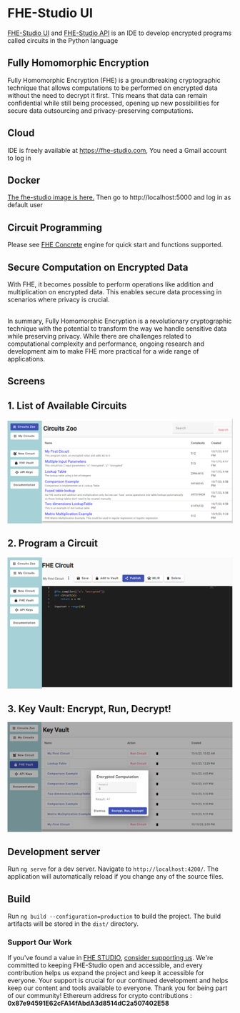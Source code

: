 # FHE-Studio UI

[FHE-Studio UI](https://github.com/artifirm/fhe-studio-ui) and [FHE-Studio API](https://github.com/artifirm/fhe-studio-api) is an IDE to develop encrypted programs called circuits in the Python language

## Fully Homomorphic Encryption
Fully Homomorphic Encryption (FHE) is a groundbreaking cryptographic technique that allows computations to be performed on encrypted data without the need to decrypt it first. This means that data can remain confidential while still being processed, opening up new possibilities for secure data outsourcing and privacy-preserving computations. 

## Cloud 
IDE is freely available at https://fhe-studio.com, You need a Gmail account to log in

## Docker
[The fhe-studio image is here.](https://hub.docker.com/r/alextmn/fhe-studio)
Then go to http://localhost:5000 and log in as default user

## Circuit Programming
Please see [FHE Concrete](https://docs.zama.ai/concrete/getting-started/quick_start) engine for quick start and functions supported. 

## Secure Computation on Encrypted Data
With FHE, it becomes possible to perform operations like addition and multiplication on encrypted data. This enables secure data processing in scenarios where privacy is crucial. <br/><br/>

In summary, Fully Homomorphic Encryption is a revolutionary cryptographic technique with the potential to transform the way we handle sensitive data while preserving privacy. While there are challenges related to computational complexity and performance, ongoing research and development aim to make FHE more practical for a wide range of applications.

## Screens
## 1. List of Available Circuits
![Alt text](misc/fhe-studio-1.png "List of Circuits")
## 2. Program a Circuit
![Alt text](misc/fhe-studio-2.png "Program a Circuit")
## 3. Key Vault: Encrypt, Run, Decrypt!
![Alt text](misc/fhe-studio-3.png "Evaluation Vault")

## Development server

Run `ng serve` for a dev server. Navigate to `http://localhost:4200/`. The application will automatically reload if you change any of the source files.

## Build

Run `ng build --configuration=production` to build the project. The build artifacts will be stored in the `dist/` directory.

### Support Our Work

If you've found a value in [FHE STUDIO](https://fhe-studio.com/), [consider supporting us](https://github.com/sponsors/artifirm). We're committed to keeping FHE-Studio open and accessible, and every contribution helps us expand the project and keep it accessible for everyone.
Your support is crucial for our continued development and helps keep our content and tools available to everyone. Thank you for being part of our community!
Ethereum address for crypto contributions :<b> 0x87e94591E62cFA14fAbdA3d8514dC2a507402E58</b>